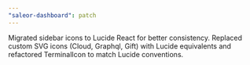 ```yaml
---
"saleor-dashboard": patch
---
```


Migrated sidebar icons to Lucide React for better consistency. Replaced custom SVG icons (Cloud, Graphql, Gift) with Lucide equivalents and refactored TerminalIcon to match Lucide conventions.
